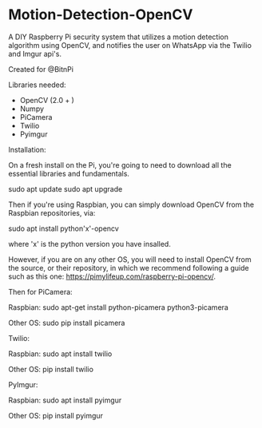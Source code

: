 # Motion-Detection-OpenCV
A DIY Raspberry Pi security system that utilizes a motion detection algorithm using OpenCV, and notifies the user on WhatsApp via the Twilio and Imgur api's.

Created for @BitnPi

Libraries needed:

- OpenCV (2.0 + )
- Numpy
- PiCamera
- Twilio
- Pyimgur


Installation: 

On a fresh install on the Pi, you're going to need to download all the essential libraries and fundamentals.

sudo apt update
sudo apt upgrade

Then if you're using Raspbian, you can simply download OpenCV from the Raspbian repositories, via:

sudo apt install python'x'-opencv

where 'x' is the python version you have insalled.

However, if you are on any other OS, you will need to install OpenCV from the source, or their repository, in which we recommend following a guide such as this one:
https://pimylifeup.com/raspberry-pi-opencv/.



Then for PiCamera:

Raspbian:
sudo apt-get install python-picamera python3-picamera

Other OS:
sudo pip install picamera



Twilio:

Raspbian:
sudo apt install twilio

Other OS:
pip install twilio



PyImgur:

Raspbian:
sudo apt install pyimgur

Other OS:
pip install pyimgur
